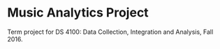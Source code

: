 # Music Analytics Project

Term project for DS 4100: Data Collection, Integration and Analysis, Fall 2016.
